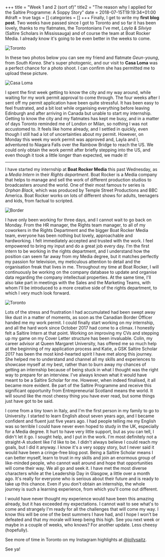 +++
title = "Week 1 and 2 (sort of)"
title2 = "The reason why I applied for the Saltire Programme: A Soppy Story"
date = 2018-07-15T19:19:34+01:00
#draft = true
tags = []
categories = []
+++
Finally, I get to write my **first blog post**. Two weeks have passed since I got to Toronto and so far it has been lovely, thanks to my flatmates, the Torontonians I've met, *Layla & Silviya* (Saltire Scholars in Mississauga) and of course the team at Boat Rocker Media. I already know it's going to be even better in the weeks to come.

<!--
{{< figure src="../../imgs2/toronto.jpg" class="mid" caption="Toronto" >}}
-->
![Toronto](../../imgs2/toronto.jpg#mid)

In these two photos below you can see my friend and flatmate *Geun-young*, from *South Korea*. She's super photogenic, and our visit to **Casa Loma** was a perfect chance for a photo shoot. I can confirm she has permitted me to upload these picture.

<!--
{{< figure src="../../imgs2/casa_loma.jpg" class="mid" caption="Casa Loma" >}}
{{< figure src="../../imgs2/casa_loma.jpg" class="float-right" caption="Casa Loma" >}}
-->
![Casa Loma](../../imgs2/casa_loma.jpg#mid)

I spent the first week getting to know the city and my way around, while waiting for my work permit approval to come through. The four weeks after I sent off my permit application have been quite stressful. It has been easy to feel frustrated, and a bit lost while organising everything before leaving Edinburgh and after arriving in Canada but unable to start my internship. Getting to know the city and my flatmates has kept me busy, and in a matter of days Toronto reminded me of London or Milan, so nothing I was not accustomed to. It feels like home already, and I settled in quickly, even though I still had a lot of uncertainties about my permit.
However, on Monday this week my work permit was approved and, Layla and I, adventured to Niagara Falls over the Rainbow Bridge to reach the US. We could only obtain the work permit after briefly stepping into the US, and even though it took a little longer than expected, we made it!

---

I have started my internship at **Boat Rocker Media** this past Wednesday, as a *Media Intern* in their *Rights department*. Boat Rocker is a Media company that helps to manage and sell the work of different production studios to broadcasters around the world. One of their most famous tv series is *Orphan Black*, which was produced by Temple Street Productions and BBC America. Boat Rocker works on lots of different shows for adults, teenagers and kids, from factual to scripted.

<!--
{{< figure src="../../imgs2/border.jpg" class="mid" caption="Border" >}}
-->
![Border](../../imgs2/border.jpg#mid)

I have only been working for three days, and I cannot wait to go back on Monday. From the HR manager, the Rights team manager, to all of my coworkers in the Rights Department and the bigger Boat Rocker Media team, everyone has been nothing but lovely, approachable and hardworking. I felt immediately accepted and trusted with the work. I feel empowered to bring my input and do a great job every day. I'm the first intern to be working in the rights department, and I understand how the position can seem far away from my Media degree, but it matches perfectly my passion for television, my meticulous attention to detail and the organisation freak that lives in me.
Throughout my time at Boat Rocker, I will continuously be working on the company database to update and organise data regarding the company intellectual properties. At the same time, I'll also take part in meetings with the Sales and the Marketing Teams, with whom I'll be introduced to a more creative side of the rights department, to which I very much look forward.

<!--
{{< figure src="../../imgs2/toronto2.jpg" class="mid" caption="Toronto" >}}
-->
![Toronto](../../imgs2/toronto2.jpg#mid)

Lots of the stress and frustration I had accumulated had been swept away like dust in a matter of moments, as soon as the Canadian Border Officer handed me my work permit. 
I could finally start working on my internship, and all the hard work since October 2017 had come to a climax. I honestly felt a Saltire Intern at that point. Working on improving my CVs and stepping up my game on my Cover Letter structure has been invaluable. 
Colin, my career advisor at Queen Margaret University, has offered me so much help at the beginning of my application process and Katie, a GSK Saltire Scholar 2017 has been the most kind-hearted spirit I have met along this journey. She helped me to understand and channel all my skills and experiences to showcase myself at
my best, rather than to burn away my chances of getting an internship because of being stuck in what I thought was the right way to prepare for an interview.
I've always known what it would have meant to be a Saltire Scholar for me. However, when indeed finalised, it all became more evident. 
Be part of the Saltire Programme and receive this significant opportunity from Entrepreneurial Scotland means the world. It will sound like the most cheesy thing you have ever read, but some things just have got to be said. 

I come from a tiny town in Italy, and I'm the first person in my family to go to University. I started to learn English about seven years ago, and I became confident and fluent just five years ago. I had people telling me my English was so terrible I could have never even hoped to study in the UK, especially for a Media degree. It hurt to have very little support, but as you can tell, I didn't let it go. I sought help, and I put in the work. I'm most definitely not a straight-A student like I'd like to be. I didn't always believe I could reach my goals, but I did it anyway.
I know it's a very soppy story, but I never said it would have been a cringe-free blog post. Being a Saltire Scholar means I can better myself, learn to trust in my skills and join an enormous group of like-minded people, who cannot wait around and hope that opportunities will come their way. We all go and seek it. I have met the most diverse characters while at the Leadership Day in Glasgow, a little over a month ago. It's really for everyone who is serious about their future and is ready to take up this chance. Even if you don't obtain an internship, the whole journey is such a learning experience, from which you'll come out different.

I would have never thought my experience would have been this amazing already, but it has exceeded my expectations. I cannot wait to see what's to come and strangely I'm ready for all the challenges that will come my way. I know this will be one of the best summers I have had, and I hope I won't be defeated and that my morale will keep being this high.
See you next week or maybe in a couple of weeks, who knows? For another update. Less cheesy (hopefully).


See more of time in Toronto on my Instagram highlights at [@jollysaitz](http://www.instagram.com/jollysaitz/).

See ya!
